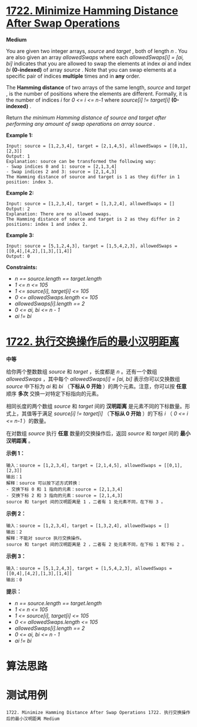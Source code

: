 # [1722. Minimize Hamming Distance After Swap Operations][enTitle]

**Medium**

You are given two integer arrays,  *source*  and  *target* , both of length  *n* . You are also given an array  *allowedSwaps*  where each  *allowedSwaps[i] = [ai, bi]*  indicates that you are allowed to swap the elements at index  *ai*  and index  *bi*  **(0-indexed)**  of array  *source* . Note that you can swap elements at a specific pair of indices **multiple**  times and in **any**  order.

The **Hamming distance**  of two arrays of the same length,  *source*  and  *target* , is the number of positions where the elements are different. Formally, it is the number of indices  *i*  for  *0 <= i <= n-1*  where  *source[i] != target[i]*  **(0-indexed)** .

Return  *the minimum Hamming distance of*  *source*  *and*  *target*  *after performing any amount of swap operations on array*  *source*  *.* 



**Example 1:** 

```
Input: source = [1,2,3,4], target = [2,1,4,5], allowedSwaps = [[0,1],[2,3]]
Output: 1
Explanation: source can be transformed the following way:
- Swap indices 0 and 1: source = [2,1,3,4]
- Swap indices 2 and 3: source = [2,1,4,3]
The Hamming distance of source and target is 1 as they differ in 1 position: index 3.

```

**Example 2:** 

```
Input: source = [1,2,3,4], target = [1,3,2,4], allowedSwaps = []
Output: 2
Explanation: There are no allowed swaps.
The Hamming distance of source and target is 2 as they differ in 2 positions: index 1 and index 2.

```

**Example 3:** 

```
Input: source = [5,1,2,4,3], target = [1,5,4,2,3], allowedSwaps = [[0,4],[4,2],[1,3],[1,4]]
Output: 0

```



**Constraints:** 

-  *n == source.length == target.length*  
-  *1 <= n <= 105*  
-  *1 <= source[i], target[i] <= 105*  
-  *0 <= allowedSwaps.length <= 105*  
-  *allowedSwaps[i].length == 2*  
-  *0 <= ai, bi <= n - 1*  
-  *ai != bi* 


# [1722. 执行交换操作后的最小汉明距离][cnTitle]

**中等**

给你两个整数数组  *source*  和  *target*  ，长度都是  *n*  。还有一个数组  *allowedSwaps*  ，其中每个  *allowedSwaps[i] = [ai, bi]*  表示你可以交换数组  *source*  中下标为  *ai*  和  *bi* （**下标从 0 开始** ）的两个元素。注意，你可以按 **任意**  顺序 **多次**  交换一对特定下标指向的元素。

相同长度的两个数组  *source*  和  *target*  间的 **汉明距离**  是元素不同的下标数量。形式上，其值等于满足  *source[i] != target[i]*  （**下标从 0 开始** ）的下标  *i* （ *0 <= i <= n-1* ）的数量。

在对数组  *source*  执行 **任意**  数量的交换操作后，返回  *source*  和  *target*  间的 **最小汉明距离**  。



**示例 1：** 

```
输入：source = [1,2,3,4], target = [2,1,4,5], allowedSwaps = [[0,1],[2,3]]
输出：1
解释：source 可以按下述方式转换：
- 交换下标 0 和 1 指向的元素：source = [2,1,3,4]
- 交换下标 2 和 3 指向的元素：source = [2,1,4,3]
source 和 target 间的汉明距离是 1 ，二者有 1 处元素不同，在下标 3 。

```

**示例 2：** 

```
输入：source = [1,2,3,4], target = [1,3,2,4], allowedSwaps = []
输出：2
解释：不能对 source 执行交换操作。
source 和 target 间的汉明距离是 2 ，二者有 2 处元素不同，在下标 1 和下标 2 。
```

**示例 3：** 

```
输入：source = [5,1,2,4,3], target = [1,5,4,2,3], allowedSwaps = [[0,4],[4,2],[1,3],[1,4]]
输出：0

```



**提示：** 

-  *n == source.length == target.length*  
-  *1 <= n <= 105*  
-  *1 <= source[i], target[i] <= 105*  
-  *0 <= allowedSwaps.length <= 105*  
-  *allowedSwaps[i].length == 2*  
-  *0 <= ai, bi <= n - 1*  
-  *ai != bi* 




# 算法思路

# 测试用例
```
1722. Minimize Hamming Distance After Swap Operations 1722. 执行交换操作后的最小汉明距离 Medium
```

[enTitle]: https://leetcode.com/problems/minimize-hamming-distance-after-swap-operations/
[cnTitle]: https://leetcode-cn.com/problems/minimize-hamming-distance-after-swap-operations/
